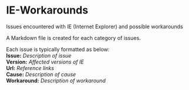 IE-Workarounds
==============

Issues encountered with IE (Internet Explorer) and possible workarounds

A Markdown file is created for each category of issues.

Each issue is typically formatted as below:<br />
**Issue:** _Description of issue_<br />
**Version:** _Affected versions of IE_<br />
**Url:** _Reference links_<br />
**Cause:** _Description of cause_<br />
**Workaround:** _Description of workaround_

